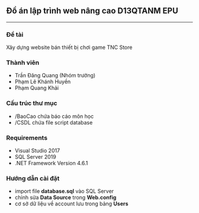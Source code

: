 ## Đồ án lập trình web nâng cao D13QTANM EPU
---
### Đề tài
Xây dựng website bán thiết bị chơi game TNC Store
### Thành viên

- Trần Đăng Quang (Nhóm trưởng)
- Phạm Lê Khánh Huyền
- Phạm Quang Khải

### Cấu trúc thư mục

- /BaoCao chứa báo cáo môn học
- /CSDL chứa file script database

### Requirements

- Visual Studio 2017
- SQL Server 2019
- .NET Framework Version 4.6.1

### Hướng dẫn cài đặt

- import file **database.sql** vào SQL Server
- chỉnh sửa **Data Source** trong **Web.config**
- cơ sở dữ liệu về account lưu trong bảng **Users**